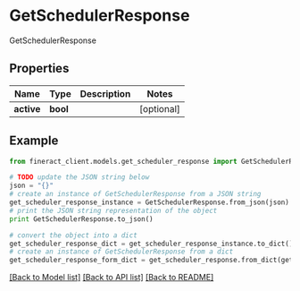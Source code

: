 # GetSchedulerResponse

GetSchedulerResponse

## Properties

Name | Type | Description | Notes
------------ | ------------- | ------------- | -------------
**active** | **bool** |  | [optional] 

## Example

```python
from fineract_client.models.get_scheduler_response import GetSchedulerResponse

# TODO update the JSON string below
json = "{}"
# create an instance of GetSchedulerResponse from a JSON string
get_scheduler_response_instance = GetSchedulerResponse.from_json(json)
# print the JSON string representation of the object
print GetSchedulerResponse.to_json()

# convert the object into a dict
get_scheduler_response_dict = get_scheduler_response_instance.to_dict()
# create an instance of GetSchedulerResponse from a dict
get_scheduler_response_form_dict = get_scheduler_response.from_dict(get_scheduler_response_dict)
```
[[Back to Model list]](../README.md#documentation-for-models) [[Back to API list]](../README.md#documentation-for-api-endpoints) [[Back to README]](../README.md)


